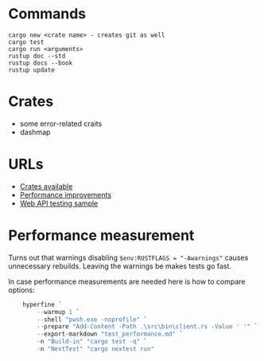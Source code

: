# Commands
```
cargo new <crate name> - creates git as well
cargo test
cargo run <arguments>
rustup doc --std
rustup docs --book
rustup update
```


# Crates
- some error-related craits
- dashmap


# URLs
- [Crates available](https://crates.io/)
- [Performance improvements](https://endler.dev/2020/rust-compile-times/)
- [Web API testing sample](https://blog.logrocket.com/end-to-end-testing-for-rust-web-services/)


# Performance measurement
Turns out that warnings disabling `$env:RUSTFLAGS = "-Awarnings"` causes unnecessary rebuilds. Leaving the warnings be makes tests go fast.

In case performance measurements are needed here is how to compare options:

```powershell
    hyperfine `
        --warmup 1 `
        --shell "pwsh.exe -noprofile" `
        --prepare "Add-Content -Path .\src\bin\client.rs -Value ' '" `
        --export-markdown "test_performance.md" `
        -n "Build-in" "cargo test -q" `
        -n "NextTest" "cargo nextest run"
```